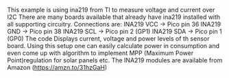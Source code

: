 This example is using ina219 from TI to measure voltage and current over I2C
There are many boards available that already have ina219 installed with all supporting circuitry.
Connections are:
INA219 VCC -> Pico pin 36
INA219 GND -> Pico pin 38
INA219 SCL -> Pico pin 2 (GP1)
INA219 SDA -> Pico pin 1 (GP0)
The code Displays current, voltage and power levels of th sensor board.
Using this setup one can easily calculate power in consumption and even come up with algorithm to implement MPP (Maximum Power Point)regulation for solar panels etc.
The INA219 modules are available from Amazon (https://amzn.to/31hzGaH)

